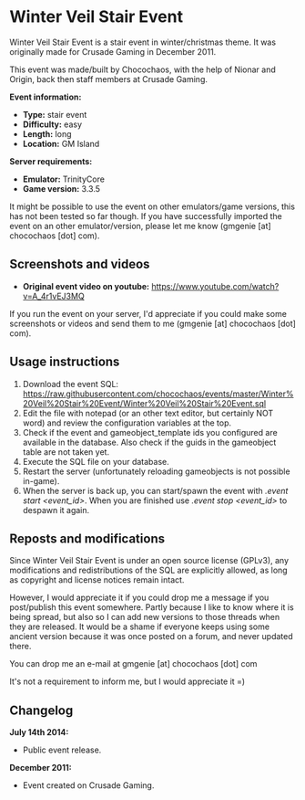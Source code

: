 Winter Veil Stair Event
=======

Winter Veil Stair Event is a stair event in winter/christmas theme. It was originally made for Crusade Gaming in December 2011.

This event was made/built by Chocochaos, with the help of Nionar and Origin, back then staff members at Crusade Gaming.

**Event information:**

*   **Type:** stair event
*   **Difficulty:** easy
*   **Length:** long
*   **Location:** GM Island

**Server requirements:**

*   **Emulator:** TrinityCore
*   **Game version:** 3.3.5

It might be possible to use the event on other emulators/game versions, this has not been tested so far though. If you have successfully imported the event on an other emulator/version, please let me know (gmgenie [at] chocochaos [dot] com).



Screenshots and videos
-------

*   **Original event video on youtube:** https://www.youtube.com/watch?v=A_4r1vEJ3MQ

If you run the event on your server, I'd appreciate if you could make some screenshots or videos and send them to me (gmgenie [at] chocochaos [dot] com).



Usage instructions
-------

1.  Download the event SQL: https://raw.githubusercontent.com/chocochaos/events/master/Winter%20Veil%20Stair%20Event/Winter%20Veil%20Stair%20Event.sql
2.  Edit the file with notepad (or an other text editor, but certainly NOT word) and review the configuration variables at the top.
3.  Check if the event and gameobject_template ids you configured are available in the database. Also check if the guids in the gameobject table are not taken yet.
4.  Execute the SQL file on your database.
5.  Restart the server (unfortunately reloading gameobjects is not possible in-game).
6.  When the server is back up, you can start/spawn the event with *.event start <event_id>*. When you are finished use *.event stop <event_id>* to despawn it again.



Reposts and modifications
-------

Since Winter Veil Stair Event is under an open source license (GPLv3), any modifications and redistributions of the SQL are explicitly allowed, as long as copyright and license notices remain intact.

However, I would appreciate it if you could drop me a message if you post/publish this event somewhere. Partly because I like to know where it is being spread, but also so I can add new versions to those threads when they are released. It would be a shame if everyone keeps using some ancient version because it was once posted on a forum, and never updated there.

You can drop me an e-mail at gmgenie [at] chocochaos [dot] com

It's not a requirement to inform me, but I would appreciate it =)



Changelog
-------

**July 14th 2014:**

*   Public event release.

**December 2011:**

*   Event created on Crusade Gaming.
